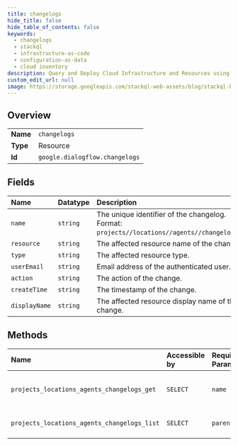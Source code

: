 ```yaml
---
title: changelogs
hide_title: false
hide_table_of_contents: false
keywords:
  - changelogs
  - stackql
  - infrastructure-as-code
  - configuration-as-data
  - cloud inventory
description: Query and Deploy Cloud Infrastructure and Resources using SQL
custom_edit_url: null
image: https://storage.googleapis.com/stackql-web-assets/blog/stackql-blog-post-featured-image.png
---
```

  
    

## Overview
<table><tbody>
<tr><td><b>Name</b></td><td><code>changelogs</code></td></tr>
<tr><td><b>Type</b></td><td>Resource</td></tr>
<tr><td><b>Id</b></td><td><code>google.dialogflow.changelogs</code></td></tr>
</tbody></table>

## Fields
| Name | Datatype | Description |
|:-----|:---------|:------------|
| `name` | `string` | The unique identifier of the changelog. Format: `projects//locations//agents//changelogs/`. |
| `resource` | `string` | The affected resource name of the change. |
| `type` | `string` | The affected resource type. |
| `userEmail` | `string` | Email address of the authenticated user. |
| `action` | `string` | The action of the change. |
| `createTime` | `string` | The timestamp of the change. |
| `displayName` | `string` | The affected resource display name of the change. |
## Methods
| Name | Accessible by | Required Params | Description |
|:-----|:--------------|:----------------|:------------|
| `projects_locations_agents_changelogs_get` | `SELECT` | `name` | Retrieves the specified Changelog. |
| `projects_locations_agents_changelogs_list` | `SELECT` | `parent` | Returns the list of Changelogs. |
